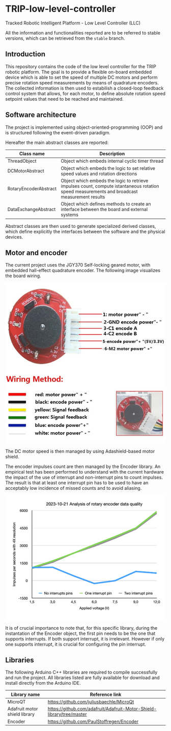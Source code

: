 # TRIP-low-level-controller
Tracked Robotic Intelligent Platform - Low Level Controller (LLC)

All the information and functionalities reported are to be referred to stable versions, which can be retrieved from the `stable` branch.

## Introduction
This repository contains the code of the low level controller for the TRIP robotic platform.
The goal is to provide a flexible on-board embedded device which is able to set the speed of multiple DC motors and perform precise rotation speed measurements by means of quadrature encoders.
The collected information is then used to estabilish a closed-loop feedback control system that allows, for each motor, to define absolute rotation speed setpoint values that need to be reached and maintained.

## Software architecture
The project is implemented using object-oriented-programming (OOP) and is structured following the event-driven paradigm.

Hereafter the main abstract classes are reported:

| Class name | Description|
| - | - |
| ThreadObject | Object which embeds internal cyclic timer thread |
| DCMotorAbstract | Object which embeds the logic to set relative speed values and rotation directions |
| RotaryEncoderAbstract | Object which embeds the logic to retrieve impulses count, compute istantaneous rotation speed measurements and broadcast measurement results |
| DataExchangeAbstract | Object which defines methods to create an interface between the board and external systems |

Abstract classes are then used to generate specialized derived classes, which define explicitly the interfaces between the software and the physical devices.

## Motor and encoder

The current project uses the JGY370 Self-locking geared motor, with embedded hall-effect quadrature encoder. The following image visualizes the board wiring.

![Motor wiring](./media/motor-wiring.png "Motor wiring from manifacturer")

The DC motor speed is then managed by using Adashield-based motor shield.

The encoder impulses count are then managed by the Encoder library. An empirical test has been performed to understand with the current hardware the impact of the use of interrupt and non-interrupt pins to count impulses. The result is that at least one interrupt pin has to be used to have an acceptably low incidence of missed counts and to avoid aliasing.

![Results of the encoder analysis](./media/encoder-analysis.png "Results of the encoder analysis")

It is of crucial importance to note that, for this specific library, during the instantation of the Encoder object, the first pin needs to be the one that supports interrupts. If both support interrupt, it is irrelevant. However if only one supports interrupt, it is crucial for configuring the pin interrupt.

## Libraries

The following Arduino C++ libraries are required to compile successfully and run the project. All libraries listed are fully available for download and install directly from the Arduino IDE. 

| Library name | Reference link |
| - | - |
| MicroQT | https://github.com/juliusbaechle/MicroQt |
| Adafruit motor shield library | https://github.com/adafruit/Adafruit-Motor-Shield-library/tree/master |
| Encoder | https://github.com/PaulStoffregen/Encoder |
